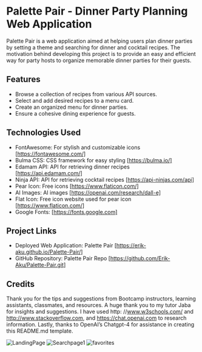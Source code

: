 # Palette Pair - Dinner Party Planning Web Application
Palette Pair is a web application aimed at helping users plan dinner parties by setting a theme and searching for dinner and cocktail recipes. The motivation behind developing this project is to provide an easy and efficient way for party hosts to organize memorable dinner parties for their guests.

## Features
- Browse a collection of recipes from various API sources.
- Select and add desired recipes to a menu card.
- Create an organized menu for dinner parties.
- Ensure a cohesive dining experience for guests.

## Technologies Used
- FontAwesome: For stylish and customizable icons [https://fontawesome.com/]
- Bulma CSS: CSS framework for easy styling [https://bulma.io/]
- Edamam API: API for retrieving dinner recipes [https://api.edamam.com/]
- Ninja API: API for retrieving cocktail recipes [https://api-ninjas.com/api]
- Pear Icon: Free icons [https://www.flaticon.com/]
- AI Images: AI images [https://openai.com/research/dall-e]
- Flat Icon: Free icon website used for pear icon [https://www.flaticon.com/]
- Google Fonts: [https://fonts.google.com]

## Project Links
- Deployed Web Application: Palette Pair [https://erik-aku.github.io/Palette-Pair/]
- GitHub Repository: Palette Pair Repo [https://github.com/Erik-Aku/Palette-Pair.git]

## Credits
Thank you for the tips and suggestions from Bootcamp instructors, learning assistants, classmates, and resources. A huge thank you to my tutor Jaba for insights and suggestions. I have used http: //www.w3schools.com/ and http://www.stackoverflow.com, and https://chat.openai.com to research information. Lastly, thanks to OpenAI’s Chatgpt-4 for assistance in creating this README.md template.


![LandingPage](https://github.com/Erik-Aku/Palette-Pair/assets/92487526/a404ec15-aa15-4e60-be90-41729365ad4d)
![Searchpage1](https://github.com/Erik-Aku/Palette-Pair/assets/92487526/84415b08-1e8c-4e1e-86ce-7552e0b352bd)
![favorites](https://github.com/Erik-Aku/Palette-Pair/assets/92487526/7cc08d77-9b7d-4124-b2ce-38074389d587)
